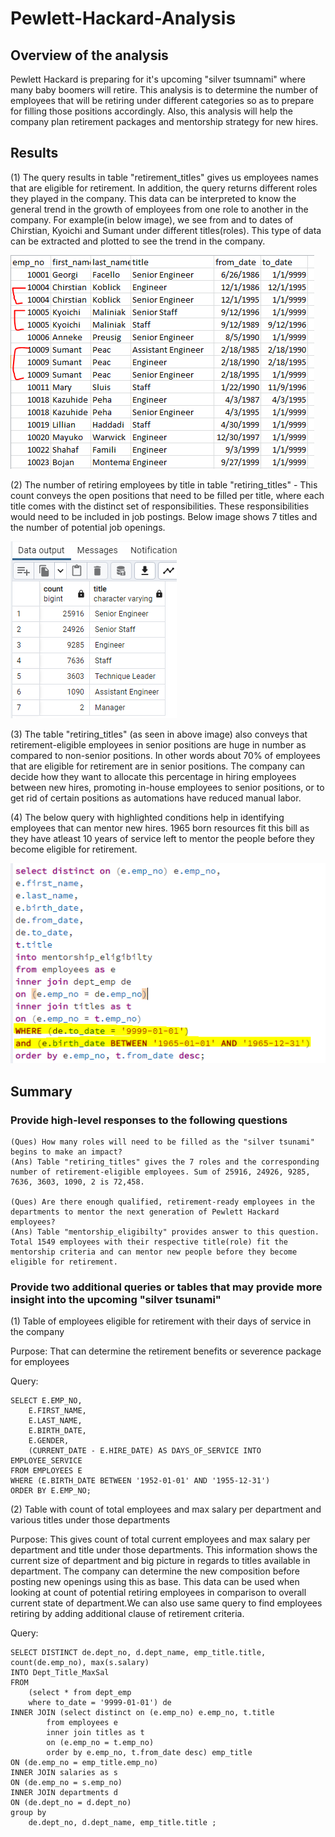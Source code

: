 # Pewlett-Hackard-Analysis

## Overview of the analysis
Pewlett Hackard is preparing for it's upcoming "silver tsumnami" where many baby boomers will retire. This analysis is to determine the number of employees that will be retiring under different categories so as to prepare for filling those positions accordingly. Also, this analysis will help the company plan retirement packages and mentorship strategy for new hires.

## Results
(1) The query results in table "retirement_titles" gives us employees names that are eligible for retirement. In addition, the query returns different roles they played in the company. This data can be interpreted to know the general trend in the growth of employees from one role to another in the company. For example(in below image), we see from and to dates of Chirstian, Kyoichi and Sumant under different titles(roles). This type of data can be extracted and plotted to see the trend in the company. 

![retirement_titles](https://github.com/Meghajain84/Pewlett-Hackard-Analysis/blob/main/retirement_titles.PNG)

(2) The number of retiring employees by title in table "retiring_titles" - This count conveys the open positions that need to be filled per title, where each title comes with the distinct set of responsibilities. These responsibilities would need to be included in job postings. Below image shows 7 titles and the number of potential job openings.

![retiring_titles](https://github.com/Meghajain84/Pewlett-Hackard-Analysis/blob/main/retiring_titles.PNG)

(3) The table "retiring_titles" (as seen in above image) also conveys that retirement-eligible employees in senior positions are huge in number as compared to non-senior positions. In other words about 70% of employees that are eligible for retirement are in senior positions. The company can decide how they want to allocate this percentage in hiring employees between new hires, promoting in-house employees to senior positions, or to get rid of certain positions as automations have reduced manual labor.

(4) The below query with highlighted conditions help in identifying employees that can mentor new hires. 1965 born resources fit this bill as they have atleast 10 years of service left to mentor the people before they become eligible for retirement.

![mentorship](https://github.com/Meghajain84/Pewlett-Hackard-Analysis/blob/main/mentorship.PNG)

## Summary
### Provide high-level responses to the following questions
    (Ques) How many roles will need to be filled as the "silver tsunami" begins to make an impact? 
    (Ans) Table "retiring_titles" gives the 7 roles and the corresponding number of retirement-eligible employees. Sum of 25916, 24926, 9285, 7636, 3603, 1090, 2 is 72,458.

    (Ques) Are there enough qualified, retirement-ready employees in the departments to mentor the next generation of Pewlett Hackard employees?
    (Ans) Table "mentorship_eligibilty" provides answer to this question. Total 1549 employees with their respective title(role) fit the mentorship criteria and can mentor new people before they become eligible for retirement.

### Provide two additional queries or tables that may provide more insight into the upcoming "silver tsunami"

(1) Table of employees eligible for retirement with their days of service in the company

Purpose:
That can determine the retirement benefits or severence package for employees


Query:

    SELECT E.EMP_NO,
        E.FIRST_NAME,
        E.LAST_NAME,
        E.BIRTH_DATE,
        E.GENDER,
        (CURRENT_DATE - E.HIRE_DATE) AS DAYS_OF_SERVICE INTO EMPLOYEE_SERVICE
    FROM EMPLOYEES E
    WHERE (E.BIRTH_DATE BETWEEN '1952-01-01' AND '1955-12-31')
    ORDER BY E.EMP_NO;


(2)	Table with count of total employees and max salary per department and various titles under those departments

Purpose: 
This gives count of total current employees and max salary per department and title under those departments. This information shows the current size of department and big picture in regards to titles available in department. The company can determine the new composition before posting new openings using this as base. This data can be used when looking at count of potential retiring employees in comparison to overall current state of department.We can also use same query to find employees retiring by adding additional clause of retirement criteria. 

Query:

    SELECT DISTINCT de.dept_no, d.dept_name, emp_title.title, count(de.emp_no), max(s.salary)
    INTO Dept_Title_MaxSal
    FROM 
	    (select * from dept_emp 
	    where to_date = '9999-01-01') de
    INNER JOIN (select distinct on (e.emp_no) e.emp_no, t.title
			from employees e
		    inner join titles as t
			on (e.emp_no = t.emp_no)
		   	order by e.emp_no, t.from_date desc) emp_title
    ON (de.emp_no = emp_title.emp_no)
    INNER JOIN salaries as s
    ON (de.emp_no = s.emp_no)
    INNER JOIN departments d 
    ON (de.dept_no = d.dept_no)
    group by 
	    de.dept_no, d.dept_name, emp_title.title ;

